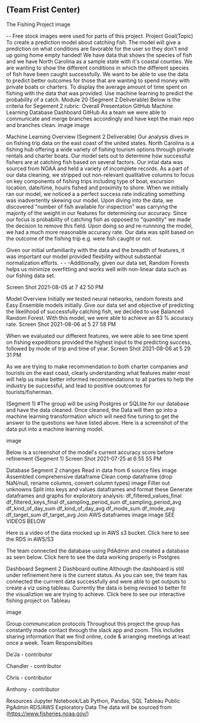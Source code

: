 ## (Team Frist Center)
The Fishing Project
image

--  Free stock images were used for parts of this project. 
Project Goal(Topic)
To create a prediction model about catching fish. The model will give a prediction on what conditions are favorable for the user so they don't end up going home empty handed!
We have data that shows the species of fish and we have North Carolina as a sample state with it's coastal counties.
We are wanting to show the different conditions in which the different species of fish have been caught successfully.
We want to be able to use the data to predict better outcomes for those that are wanting to spend money with private boats or charters.
To display the average amount of time spent on fishing with the data that was provided.
Use machine learning to predict the probability of a catch.
Module 20 (Segment 2 Deliverable)
Below is the criteria for Segement 2 rubric:
Overall Presentation
GitHub
Machine Learning
Database
Dashboard
GitHub
As a team we were able to communicate and merge branches accordingly and have kept the main repo and branches clean.
image image

Machine Learning Overview (Segment 2 Deliverable)
Our analysis dives in on fishing trip data on the east coast of the united states. North Carolina is a fishing hub offering a wide variety of fishing tourism options through private rentals and charter boats. Our model sets out to determine how successful fishers are at catching fish based on several factors. Our intial data was sourced from NOAA and held a variety of incomplete records. As a part of our data cleaning, we stripped out non-relevant qualitative columns to focus on key components of fishing trips including type of boat, excursion location, date/time, houirs fished and proximity to shore. When we initially ran our model, we noticed a a perfect success rate indicating something was inadvertently skewing our model. Upon diving into the data, we discovered "number of fish available for inspection" was carrying the majority of the weight in our features for determining our accuracy. Since our focus is probability of catching fish as opposed to "quanitity" we made the decision to remove this field. Upon doing so and re-runnning the model, we had a much more reasonable accuracy rate. Our data was split based on the outcome of the fishing trip e.g. were fish caught or not.

Given our initial unfamiliarity with the data and the breadth of features, it was important our model provided flexbility without substantial normalization efforts. - - -Additionally, given our data set, Random Forests helps us minimize overfitting and works well with non-linear data such as our fishing data set.

Screen Shot 2021-08-05 at 7 42 50 PM

Model Overview
Initially we tested neural networks, random forests and Easy Ensemble models initially. Give our data set and objective of predicting the likelihood of successfully catching fish, we decided to use Balanced Random Forest. With this model, we were able to achieve an 83 % accuracy rate.
Screen Shot 2021-08-06 at 5 27 58 PM

When we evaluated our different features, we were able to see time spent on fishing expeditions provided the highest input to the predicting success, followed by mode of trip and time of year.
Screen Shot 2021-08-06 at 5 29 31 PM

As we are trying to make recommendation to both charter companies and tourists on the east coast, clearly understanding what features mater most will help us make better informed recommendations to all parties to help the industry be successful, and lead to positive ooutcomes for tourists/fisherman.

(Segment 1) #The group will be using Postgres or SQLlite for our database and have the data cleaned. Once cleaned, the Data will then go into a machine learning transformation which will need fine tuning to get the answer to the questions we have listed above. Here is a screenshot of the data put into a machine learning model.

image

Below is a screenshot of the model's current accuracy score before refinement (Segment 1)
Screen Shot 2021-07-25 at 6 55 55 PM

Database
Segment 2 changes
Read in data from 6 source files image
Assembled comprehensive dataframe
Clean comp dataframe (drop NaN/null, rename columns, convert column types) image
Filter out unknowns
Split into keys and values dataframes and format these
Generate dataframes and graphs for exploratory analysis:
df_filtered_values_final
df_filtered_keys_final
df_sampling_period_sum
df_sampling_period_avg
df_kind_of_day_sum
df_kind_of_day_avg
df_mode_sum
df_mode_avg
df_target_sum
df_target_avg
Join AWS dataframes image image
SEE VIDEOS BELOW

Here is a video of the data mocked up in AWS s3 bucket. Click here to see the RDS in AWS/S3

The team connected the database using PdAdmin and created a database as seen below. Click here to see the data working properly in Postgres

Dashboard
Segment 2 Dashboard outline
Although the dashboard is still under refinement here is the current status. As you can see, the team has connected the currrent data successfully and were able to get outputs to create a viz using tableau.
Currently the data is being revised to better fit the visualiztion we are trying to achieve.
Click here to see our interactive fishing project on Tableau

image

Group communication protocols
Throughout this project the group has constantly made contact through the slack app and zoom.
This includes sharing information that we find online, code & arranging meetings at least once a week.
Team Responsibilties

De'Ja - contributor

Chandler - contributor

Chris - contributor

Anthony - contributor

Resources
Jupyter Notebook/Lab
Python, Pandas, SQL
Tableau Public
PgAdmin
RDS/AWS
Exploratory Data
The data will be sourced from (https://www.fisheries.noaa.gov/)

